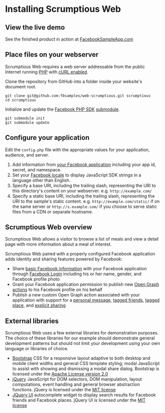 Installing Scrumptious Web
=============================

View the live demo
------------------

See the finished product in action at [FacebookSampleApp.com](http://facebooksampleapp.com/ "Scrumptious Web demo app")

Place files on your webserver
-----------------------------

Scrumptious Web requires a web server addressable from the public Internet running [PHP](http://www.php.net/) with [cURL enabled](http://www.php.net/manual/en/intro.curl.php).

Clone the repository from GitHub into a folder inside your website's document root.

    git clone git@github.com:fbsamples/web-scrumptious.git scrumptious
    cd scrumptious

Initialize and update the [Facebook PHP SDK](https://github.com/facebook/facebook-php-sdk) [submodule](http://git-scm.com/book/en/Git-Tools-Submodules "git submodules").

    git submodule init
    git submodule update

Configure your application
--------------------------

Edit the `config.php` file with the appropriate values for your application, audience, and server.

1. Add information from [your Facebook application](https://developers.facebook.com/apps "Facebook Developers site applications") including your app id, secret, and namespace.
1. Set your [Facebook locale](https://developers.facebook.com/docs/internationalization/ "Facebook internationalization") to display JavaScript SDK strings in a language other than English.
1. Specify a base URI, including the trailing slash, representing the URI to this directory's content on your webserver. e.g. `http://example.com/`
1. Specify a static base URI, including the trailing slash, representing the URI to the sample's static content. e.g. `http://example.com/static/` if on the same server or `http://s.example.com/` if you choose to serve static files from a CDN or separate hostname.

Scrumptious Web overview
---------------------------

Scrumptious Web allows a visitor to browse a list of meals and view a detail page with more information about a meal of interest.

Scrumptious Web paired with a properly configured Facebook application adds identity and sharing features powered by Facebook:

* Share [basic Facebook information](https://developers.facebook.com/docs/reference/login/public-profile-and-friend-list/) with your Facebook application through [Facebook Login](https://developers.facebook.com/docs/concepts/login/) including his or her name, gender, and Facebook profile photo
* Grant your Facebook application permission to publish new [Open Graph actions](https://developers.facebook.com/docs/opengraph/using-actions/) to his Facebook profile on his behalf
* Publish a new custom Open Graph action associated with your application with support for a [personal message](https://developers.facebook.com/docs/submission-process/opengraph/guidelines/action-properties/#usermessages "Facebook Open Graph action user messages"), [tagged friends](https://developers.facebook.com/docs/opengraph/guides/tagging/#people "Facebook Open Graph action tagged friends"), [tagged place](https://developers.facebook.com/docs/opengraph/guides/tagging/#places "Facebook Open Graph action tagged place"), and [explicit sharing](https://developers.facebook.com/docs/opengraph/guides/explicit-sharing/ "Facebook Open Graph action explicit sharing")

External libraries
------------------

Scrumptious Web uses a few external libraries for demonstration purposes. The choice of these libraries for our example should demonstrate general development patterns but should not limit your development using your own language or libraries of choice.

* [Bootstrap](http://twitter.github.io/bootstrap/ "Bootstrap front-end framework") CSS for a responsive layout adaptive to both desktop and mobile client widths and general CSS template styling; modal JavaScript to assist with showing and dismissing a modal share dialog. Bootstrap is licensed under the [Apache License version 2.0](http://www.apache.org/licenses/LICENSE-2.0.html)
* [jQuery](http://jquery.com/) JavaScript for DOM selectors, DOM manipulation, layout computations, event handling and general browser abstraction functions. jQuery is licensed under the [MIT license](http://opensource.org/licenses/MIT)
* [JQuery UI](http://jqueryui.com/) autocomplete widget to display search results for Facebook friends and Facebook places. jQuery UI is licensed under the [MIT license](http://opensource.org/licenses/MIT)